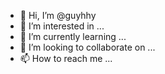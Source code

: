 - 👋 Hi, I’m @guyhhy
- 👀 I’m interested in ...
- 🌱 I’m currently learning ...
- 💞️ I’m looking to collaborate on ...
- 📫 How to reach me ...

<!---
guyhhy/guyhhy is a ✨ special ✨ repository because its `README.md` (this file) appears on your GitHub profile.
You can click the Preview link to take a look at your changes.
--->
